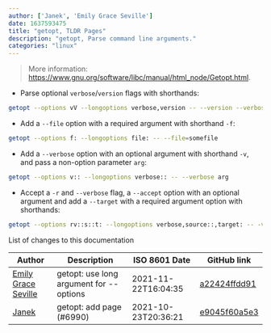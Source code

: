 ```yaml
---
author: ['Janek', 'Emily Grace Seville']
date: 1637593475
title: "getopt, TLDR Pages"
description: "getopt, Parse command line arguments."
categories: "linux"
---
```

> More information: <https://www.gnu.org/software/libc/manual/html_node/Getopt.html>.

- Parse optional `verbose`/`version` flags with shorthands:

```bash
getopt --options vV --longoptions verbose,version -- --version --verbose
```

- Add a `--file` option with a required argument with shorthand `-f`:

```bash
getopt --options f: --longoptions file: -- --file=somefile
```

- Add a `--verbose` option with an optional argument with shorthand `-v`, and pass a non-option parameter `arg`:

```bash
getopt --options v:: --longoptions verbose:: -- --verbose arg
```

- Accept a `-r` and `--verbose` flag, a `--accept` option with an optional argument and add a `--target` with a required argument option with shorthands:

```bash
getopt --options rv::s::t: --longoptions verbose,source::,target: -- -v --target target
```
List of changes to this documentation


Author | Description | ISO 8601 Date | GitHub link
------|-----|-----|-----
[Emily Grace Seville](mailto:emilyseville7cf@gmail.com) | getopt: use long argument for --options | 2021-11-22T16:04:35 | [a22424ffdd91](https://github.com/tldr-pages/tldr/commit/a22424ffdd917ea843ea6d59b709aa00ea243448)
[Janek](mailto:27jf@pm.me) | getopt: add page (#6990) | 2021-10-23T20:36:21 | [e9045f60a5e3](https://github.com/tldr-pages/tldr/commit/e9045f60a5e3a6cc859651aaae61cd23f4b53a8f)

